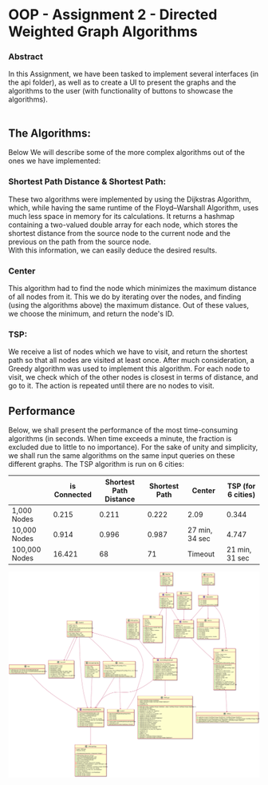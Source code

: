 # OOP - Assignment 2 - Directed Weighted Graph Algorithms

### Abstract
In this Assignment, we have been tasked to implement several interfaces (in the api folder),
as well as to create a UI to present the graphs and the algorithms to the user (with 
functionality of buttons to showcase the algorithms).
<br><br>

## The Algorithms:
Below We will describe some of the more complex algorithms out of the ones we have 
implemented:
### Shortest Path Distance & Shortest Path:
These two algorithms were implemented by using the Dijkstras Algorithm, which, while having 
the same runtime of the Floyd–Warshall Algorithm, uses much less space in memory for its 
calculations. It returns a hashmap containing a two-valued double array for each node, 
which stores the shortest distance from the source node to the current node and the previous
on the path from the source node.<br>
With this information, we can easily deduce the desired results.

### Center
This algorithm had to find the node which minimizes the maximum distance of all nodes from it.
This we do by iterating over the nodes, and finding (using the algorithms above) the maximum 
distance. Out of these values, we choose the minimum, and return the node's ID.

### TSP:
We receive a list of nodes which we have to visit, and return the shortest path so that all
nodes are visited at least once. After much consideration, a Greedy algorithm was used to
implement this algorithm. For each node to visit, we check which of the other nodes is closest
in terms of distance, and go to it. The action is repeated until there are no nodes to visit.

## Performance
Below, we shall present the performance of the most time-consuming algorithms (in seconds. When 
time exceeds a minute, the fraction is excluded due to little to no importance).
For the sake of unity and simplicity, we shall run the same algorithms on the same input queries on 
these different graphs. The TSP algorithm is run on 6 cities:

|                        | is Connected           | Shortest Path Distance | Shortest Path      | Center         | TSP (for 6 cities) |
| ---------------------- | ---------------------- | ---------------------- | ------------------ | -------------- | ------------------ |
| 1,000 Nodes            | 0.215                  | 0.211                  | 0.222              | 2.09           | 0.344              |
| 10,000 Nodes           | 0.914                  | 0.996                  | 0.987              | 27 min, 34 sec | 4.747              |
| 100,000 Nodes          | 16.421                 | 68                     | 71                 | Timeout        | 21 min, 31 sec     |

![Click to enlarge](https://raw.githubusercontent.com/adiy55/OOP-Ex2/5eb65487fc80316a4f634d7cd32482b12ecd2c1c/data/ClassDiagram.svg?token=AK4TG7M7WQLUIIFDGPO7WQTBWU7DQ)
